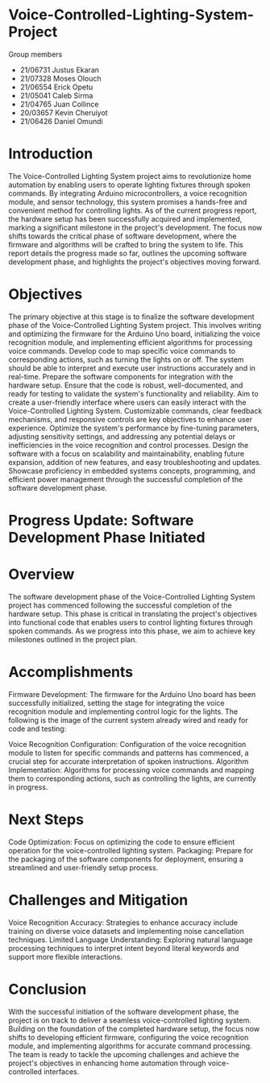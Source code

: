 
# Voice-Controlled-Lighting-System-Project

Group members
- 21/06731 Justus Ekaran
- 21/07328 Moses Olouch
- 21/06554 Erick Opetu
- 21/05041 Caleb Sirma
- 21/04765 Juan Collince
- 20/03657 Kevin Cheruiyot
- 21/06426 Daniel Omundi



# Introduction
The Voice-Controlled Lighting System project aims to revolutionize home automation by enabling users to operate lighting fixtures through spoken commands. By integrating Arduino microcontrollers, a voice recognition module, and sensor technology, this system promises a hands-free and convenient method for controlling lights. As of the current progress report, the hardware setup has been successfully acquired and implemented, marking a significant milestone in the project's development. The focus now shifts towards the critical phase of software development, where the firmware and algorithms will be crafted to bring the system to life. This report details the progress made so far, outlines the upcoming software development phase, and highlights the project's objectives moving forward.
# Objectives
The primary objective at this stage is to finalize the software development phase of the Voice-Controlled Lighting System project. This involves writing and optimizing the firmware for the Arduino Uno board, initializing the voice recognition module, and implementing efficient algorithms for processing voice commands.
Develop code to map specific voice commands to corresponding actions, such as turning the lights on or off. The system should be able to interpret and execute user instructions accurately and in real-time.
Prepare the software components for integration with the hardware setup. Ensure that the code is robust, well-documented, and ready for testing to validate the system's functionality and reliability.
Aim to create a user-friendly interface where users can easily interact with the Voice-Controlled Lighting System. Customizable commands, clear feedback mechanisms, and responsive controls are key objectives to enhance user experience.
Optimize the system's performance by fine-tuning parameters, adjusting sensitivity settings, and addressing any potential delays or inefficiencies in the voice recognition and control processes.
Design the software with a focus on scalability and maintainability, enabling future expansion, addition of new features, and easy troubleshooting and updates.
Showcase proficiency in embedded systems concepts, programming, and efficient power management through the successful completion of the software development phase.
# Progress Update: Software Development Phase Initiated
# Overview
The software development phase of the Voice-Controlled Lighting System project has commenced following the successful completion of the hardware setup. This phase is critical in translating the project's objectives into functional code that enables users to control lighting fixtures through spoken commands. As we progress into this phase, we aim to achieve key milestones outlined in the project plan.
# Accomplishments
Firmware Development: The firmware for the Arduino Uno board has been successfully initialized, setting the stage for integrating the voice recognition module and implementing control logic for the lights. The following is the image of the current system already wired and ready for code and testing:

Voice Recognition Configuration:  Configuration of the voice recognition module to listen for specific commands and patterns has commenced, a crucial step for accurate interpretation of spoken instructions.
Algorithm Implementation: Algorithms for processing voice commands and mapping them to corresponding actions, such as controlling the lights, are currently in progress.
# Next Steps
Code Optimization: Focus on optimizing the code to ensure efficient operation for the voice-controlled lighting system.
Packaging: Prepare for the packaging of the software components for deployment, ensuring a streamlined and user-friendly setup process.
# Challenges and Mitigation
Voice Recognition Accuracy: Strategies to enhance accuracy include training on diverse voice datasets and implementing noise cancellation techniques.
Limited Language Understanding: Exploring natural language processing techniques to interpret intent beyond literal keywords and support more flexible interactions.
# Conclusion
With the successful initiation of the software development phase, the project is on track to deliver a seamless voice-controlled lighting system. Building on the foundation of the completed hardware setup, the focus now shifts to developing efficient firmware, configuring the voice recognition module, and implementing algorithms for accurate command processing. The team is ready to tackle the upcoming challenges and achieve the project's objectives in enhancing home automation through voice-controlled interfaces.




